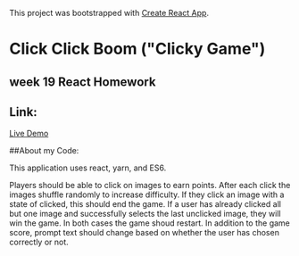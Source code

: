 This project was bootstrapped with [Create React App](https://github.com/facebook/create-react-app).

# Click Click Boom ("Clicky Game")
## week 19 React Homework

## Link:
[Live Demo](https://barbarahernandez.github.io/clickygame/)

##About my Code:

This application uses react, yarn, and ES6.

Players should be able to click on images to earn points. After each click the images shuffle randomly to increase difficulty. If they click an image with a state of clicked, this should end the game. If a user has already clicked all but one image and successfully selects the last unclicked image, they will win the game. In both cases the game shoud restart. In addition to the game score, prompt text should change based on whether the user has chosen correctly or not.